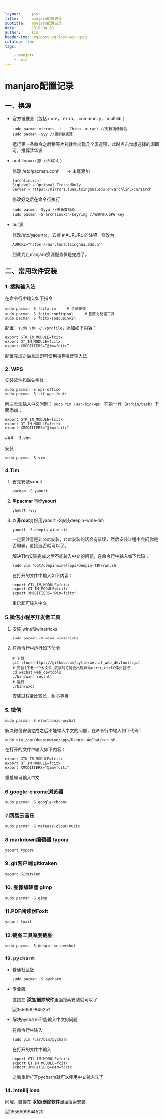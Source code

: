 ```yaml
---

layout:     post
title:      manjaro配置记录
subtitle:   manjaro配置记录
date:       2019-04-30
author:     Lcs
header-img: img/post-bg-ios9-web.jpeg
catalog: true
tags:

    - manjaro
    - unix
---
```


# manjaro配置记录

## 一、换源

+ 官方镜像源（包括 core， extra， community， multilib ）

  ```
  sudo pacman-mirrors -i -c China -m rank //更新镜像排名
  sudo pacman -Syy //更新数据源
  ```

  运行第一条命令之后稍等片刻就会出现几个源选项，此时点击你想选择的源即可，推荐清华源

+ archlinuxcn 源（*中科大* ）

  修改 /etc/pacman.conf　　=> 末尾添加

  ```
  [archlinuxcn]
  SigLevel = Optional TrustedOnly
  Server = https://mirrors.tuna.tsinghua.edu.cn/archlinuxcn/$arch
  ```

  修改好之后在命令行执行

  ```
  sudo pacman -Syyu //更新数据源
  sudo pacman -S archlinuxcn-keyring //安装导入GPG key
  ```

+ aur源

  修改/etc/yaourtrc，去掉 # AURURL 的注释，修改为

  ```
  AURURL=”https://aur.tuna.tsinghua.edu.cn”
  ```

  到此为止manjaro换源配置算是完成了。

## 二、常用软件安装

### 1. 搜狗输入法

在命令行中输入如下指令

```
sudo pacman -S fcitx-im     # 全部安装
sudo pacman -S fcitx-configtool     # 图形化配置工具
sudo pacman -S fcitx-sogoupinyin
```

配置：`sudo vim ~/.xprofile`，添加如下内容：

```
export GTK_IM_MODULE=fcitx
export QT_IM_MODULE=fcitx
export XMODIFIERS=”@im=fcitx”
```

配置完成之后重启即可使用搜狗拼音输入法

### 2. WPS

安装软件和缺失字体：

```
sudo pacman -S wps-office
sudo pacman -S ttf-wps-fonts
```

解决无法输入中文问题：
`sudo vim /usr/bin/wps`，在第一行（`#!/bin/bash`）下面添加：

```
export GTK_IM_MODULE=fcitx
export QT_IM_MODULE=fcitx
export XMODIFIERS="@im=fcitx"
```

###　３.vim

安装：

```
sudo pacman -S vim
```

### 4.Tim

1. 首先安装yaourt

   ```
   pacman -S yaourt
   ```

2. 用**pacman**同步**yaourt**

   ```
   yaourt -Syy
   ```

3. 以**非root**身份用yaourt -S安装deepin-wine-tim

   ```
   yaourt -S deepin-wine-tim
   ```

   一定要注意是非root安装，root安装的话会有错误，然后安装过程中会问你是否编辑，直接选否就可以了。
   
   解决TIm安装完成之后不能输入中文的问题，在命令行中输入如下代码：
   
   ```
   sudo vim /opt/deepinwine/apps/Deepin-TIM/run.sh
   ```
   
   在打开的文件中输入如下内容：
   
   ```
   export GTK_IM_MODULE=fcitx
   export QT_IM_MODULE=fcitx
   export XMODIFIERS="@im=fcitx"
   ```
   
   重启即可输入中文

### 5.微信小程序开发者工具

1. 安装 wine和winetricks

   ```
   sudo pacman -S wine winetricks
   ```

2. 在命令行中运行如下命令

   ```
   # 下载
   git clone https://github.com/cytle/wechat_web_devtools.git
   # 安装(下载一个大文件,安装时可能会出现异常error,ctrlC停止就行)
   cd wechat_web_devtools
   ./bin/wxdt install
   # 运行
   ./bin/wxdt
   ```

   安装过程会比较长，耐心等待

### 5. 微信

```
sudo pacman -S electronic-wechat
```

解决微信安装完成之后不能输入中文的问题，在命令行中输入如下代码：

```
sudo vim /opt/deepinwine/apps/Deepin-WeChat/run.sh
```

在打开的文件中输入如下内容：

```
export GTK_IM_MODULE=fcitx
export QT_IM_MODULE=fcitx
export XMODIFIERS="@im=fcitx"
```

重启即可输入中文

### 6.google-chrome浏览器

```
sudo pacman -S google-chrome
```

### 7.网易云音乐

```
sudo pacman -S netease-cloud-music
```

### 8.markdown编辑器 typora

```
yaourt typora
```

### 9. git客户端 gitkraken

```
yaourt GitKraken
```

### 10. 图像编辑器 gimp

```
sudo pacman -S gimp
```

### 11.PDF阅读器Foxit

```
yaourt foxit
```

### 12.截图工具深度截图

```
sudo pacman -S deepin-screenshot
```

### 13. pycharm

+ 普通社区版

  ```
  sudo pacman -S pycharm
  ```

+ 专业版

  直接在 **添加/删除软件**里面搜索安装就可以了

  ![1556599845251](https://github.com/lcs1998/lcs1998.github.io/blob/master/img/1556599845251.png?raw=true)
  
+ 解决pycharm不能输入中文的问题

  在命令行中输入

  ```
  sudo vim /usr/bin/pycharm
  ```

  在打开的文件中输入

  ```
  export GTK_IM_MODULE=fcitx 
  export QT_IM_MODULE=fcitx 
  export XMODIFIERS=@im=fcitx
  ```

  之后重新打开pycharm就可以使用中文输入法了

### 14. intellij idea

同理，直接在 **添加/删除软件**里面搜索安装

![1556599944520](https://github.com/lcs1998/lcs1998.github.io/blob/master/img/1556599944520.png?raw=true)






